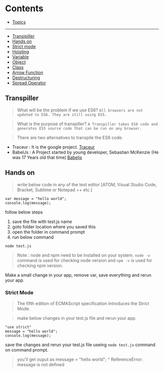 # Contents

* [Topics](#topics)
----------------------------------------------------------------------------------------------------------------------
* [Transipiller](#transpiller)
* [Hands on](#hands-on)
* [Strict mode](#strict-mode)
* [Hoisting](#hoisting)
* [Variable](#variable)
* [Object](#object)
* [Class](#class)
* [Arrow Function](#arrow-function)
* [Destructuring](#destructuring)
* [Spread Operator](#spread-operator)

## Transpiller
> What will be the problem if we use ES6? `All browsers are not updated to ES6. They are still using ES5.`

> What is the purpose of transpiller? `A Transpiller takes ES6 code and generates ES5 source code that can be run on any browser.`

> There are two alternatives to transpile the ES6 code.
  * Traceur :  It is the google project. [Traceur](https://github.com/google/traceur-compiler/wiki/Getting-Started)
  * BabelJs : A Project started by young developer, Sebastian McKenzie (He was 17 Years old that time) [Babeljs](https://babeljs.io/)

## Hands on
> write below code in any of the text editor [ATOM, Visual Studio Code, Bracket, Sublime or Notepad ++ etc.]

```
var message = "hello world";
console.log(message);
```
follow below steps
1. save the file with test.js name
2. goto folder location where you saved this
3. open the folder in command prompt
4. run below command
```
node test.js
```

> Note :  node and npm need to be installed on your system. `node -v` command is used for checking node version and `npm -v` is used for checking npm version.

Make a small change in your app, remove var, save everything and rerun your app.

### Strict Mode
> The fifth edition of ECMAScript specification introduces the Strict Mode.

> make below changes in your test.js file and rerun your app.
```
"use strict"
message = "hello world";
console.log(message);
```
save the changes and rerun your test.js file useing `node test.js` command on command prompt.
> you'll get ouput as 
message = "hello world";
        ^
ReferenceError: message is not defined







